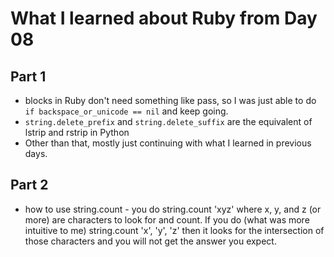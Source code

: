 # What I learned about Ruby from Day 08

## Part 1
- blocks in Ruby don't need something like pass, so I was just able to do ```if backspace_or_unicode == nil``` and keep going.
- ```string.delete_prefix``` and ```string.delete_suffix``` are the equivalent of lstrip and rstrip in Python
- Other than that, mostly just continuing with what I learned in previous days. 

## Part 2
- how to use string.count - you do string.count 'xyz' where x, y, and z (or more) are characters to look for and count. If you do (what was more intuitive to me) string.count 'x', 'y', 'z' then it looks for the intersection of those characters and you will not get the answer you expect.
